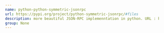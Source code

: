 ```yaml
---
name: python-python-symmetric-jsonrpc
url: https://pypi.org/project/python-symmetric-jsonrpc/#files
description: more beautiful JSON-RPC implemenntation in python. URL : https://pypi.org/project/python-symmetric-jsonrpc/#files Groups : None
group: None
---
```

